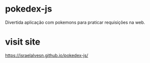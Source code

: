 # pokedex-js
Divertida aplicação com pokemons para praticar requisições na web.

# visit site
  https://israelalvesn.github.io/pokedex-js/
